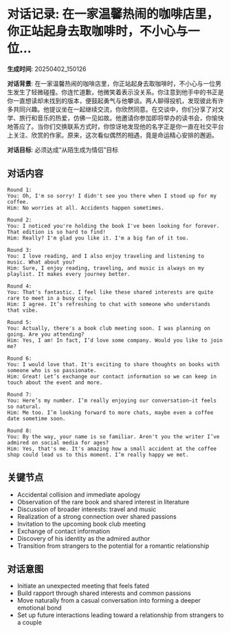 # 对话记录: 在一家温馨热闹的咖啡店里，你正站起身去取咖啡时，不小心与一位...

**生成时间**: 20250402_150126

**对话背景**: 在一家温馨热闹的咖啡店里，你正站起身去取咖啡时，不小心与一位男生发生了轻微碰撞。你连忙道歉，他微笑着表示没关系。你注意到他手中的书正是你一直想读却未找到的版本，便鼓起勇气与他攀谈。两人聊得投机，发现彼此有许多共同兴趣。他提议坐在一起继续交流，你欣然同意。在交谈中，你们分享了对文学、旅行和音乐的热爱，仿佛一见如故。他邀请你参加即将举办的读书会，你愉快地答应了。当你们交换联系方式时，你惊讶地发现他的名字正是你一直在社交平台上关注、欣赏的作家。原来，这次看似偶然的相遇，竟是命运精心安排的邂逅。

**对话目标**: 必须达成“从陌生成为情侣”目标

## 对话内容

```
Round 1:
You: Oh, I'm so sorry! I didn't see you there when I stood up for my coffee.
Him: No worries at all. Accidents happen sometimes.

Round 2:
You: I noticed you're holding the book I've been looking for forever. That edition is so hard to find!
Him: Really? I'm glad you like it. I'm a big fan of it too.

Round 3:
You: I love reading, and I also enjoy traveling and listening to music. What about you?
Him: Sure, I enjoy reading, traveling, and music is always on my playlist. It makes every journey better.

Round 4:
You: That's fantastic. I feel like these shared interests are quite rare to meet in a busy city.
Him: I agree. It’s refreshing to chat with someone who understands that vibe.

Round 5:
You: Actually, there's a book club meeting soon. I was planning on going. Are you attending?
Him: Yes, I am! In fact, I’d love some company. Would you like to join me?

Round 6:
You: I would love that. It's exciting to share thoughts on books with someone who is so passionate.
Him: Great! Let’s exchange our contact information so we can keep in touch about the event and more.

Round 7:
You: Here’s my number. I’m really enjoying our conversation—it feels so natural.
Him: Me too. I’m looking forward to more chats, maybe even a coffee date sometime soon.

Round 8:
You: By the way, your name is so familiar. Aren't you the writer I’ve admired on social media for ages?
Him: Yes, that's me. It's amazing how a small accident at the coffee shop could lead us to this moment. I’m really happy we met.
```

## 关键节点

- Accidental collision and immediate apology
- Observation of the rare book and shared interest in literature
- Discussion of broader interests: travel and music
- Realization of a strong connection over shared passions
- Invitation to the upcoming book club meeting
- Exchange of contact information
- Discovery of his identity as the admired author
- Transition from strangers to the potential for a romantic relationship

## 对话意图

- Initiate an unexpected meeting that feels fated
- Build rapport through shared interests and common passions
- Move naturally from a casual conversation into forming a deeper emotional bond
- Set up future interactions leading toward a relationship from strangers to a couple
